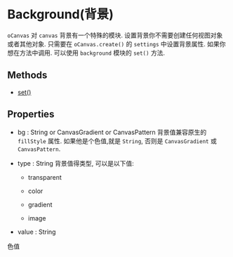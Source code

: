 # Background(背景)

`oCanvas` 对 `canvas` 背景有一个特殊的模块. 设置背景你不需要创建任何视图对象或者其他对象.
只需要在 `oCanvas.create()` 的 `settings` 中设置背景属性.
如果你想在方法中调用.
可以使用 `background` 模块的 `set()` 方法.

## Methods

- [set()](./background/set.md)

## Properties

- bg : String or CanvasGradient or CanvasPattern
背景值兼容原生的 `fillStyle` 属性.
如果他是个色值,就是 `String`, 否则是 `CanvasGradient` 或 `CanvasPattern`.

- type : String
背景值得类型, 可以是以下值:

  - transparent

  - color

  - gradient

  - image


- value : String

色值

